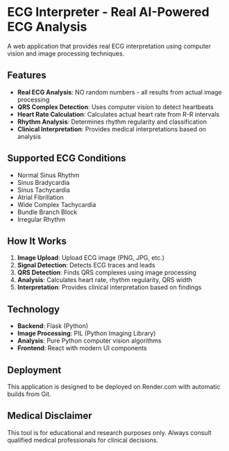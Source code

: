 # ECG Interpreter - Real AI-Powered ECG Analysis

A web application that provides real ECG interpretation using computer vision and image processing techniques.

## Features

- **Real ECG Analysis**: NO random numbers - all results from actual image processing
- **QRS Complex Detection**: Uses computer vision to detect heartbeats
- **Heart Rate Calculation**: Calculates actual heart rate from R-R intervals
- **Rhythm Analysis**: Determines rhythm regularity and classification
- **Clinical Interpretation**: Provides medical interpretations based on analysis

## Supported ECG Conditions

- Normal Sinus Rhythm
- Sinus Bradycardia
- Sinus Tachycardia  
- Atrial Fibrillation
- Wide Complex Tachycardia
- Bundle Branch Block
- Irregular Rhythm

## How It Works

1. **Image Upload**: Upload ECG image (PNG, JPG, etc.)
2. **Signal Detection**: Detects ECG traces and leads
3. **QRS Detection**: Finds QRS complexes using image processing
4. **Analysis**: Calculates heart rate, rhythm regularity, QRS width
5. **Interpretation**: Provides clinical interpretation based on findings

## Technology

- **Backend**: Flask (Python)
- **Image Processing**: PIL (Python Imaging Library)
- **Analysis**: Pure Python computer vision algorithms
- **Frontend**: React with modern UI components

## Deployment

This application is designed to be deployed on Render.com with automatic builds from Git.

## Medical Disclaimer

This tool is for educational and research purposes only. Always consult qualified medical professionals for clinical decisions.

